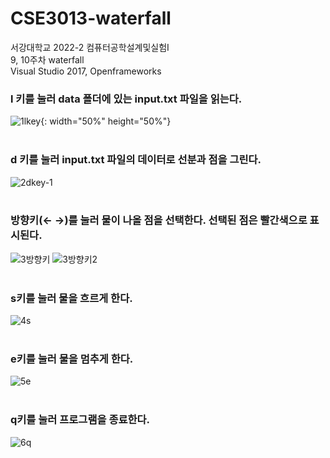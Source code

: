 # CSE3013-waterfall
서강대학교 2022-2 컴퓨터공학설계및실험I<br/>
9, 10주차 waterfall<br/>
Visual Studio 2017, Openframeworks<br/>

### l 키를 눌러 data 폴더에 있는 input.txt 파일을 읽는다.<br/>
![1lkey](https://user-images.githubusercontent.com/107031994/220850811-95ac1da6-5068-4209-a5e5-233cd92f9429.png){: width="50%" height="50%"}<br/><br/>

### d 키를 눌러 input.txt 파일의 데이터로 선분과 점을 그린다.<br/>
![2dkey-1](https://user-images.githubusercontent.com/107031994/220850842-95ebf612-32b4-4a28-bb88-472534d2134f.png)<br/><br/>

### 방향키(← →)를 눌러 물이 나올 점을 선택한다. 선택된 점은 빨간색으로 표시된다. <br/> 
![3방향키](https://user-images.githubusercontent.com/107031994/220850849-064c9a77-9429-45f0-8764-252567458b1b.png)
![3방향키2](https://user-images.githubusercontent.com/107031994/220850861-6600f4d0-50fd-4497-af08-f630f495e648.png)<br/><br/>

### s키를 눌러 물을 흐르게 한다.<br/>
![4s](https://user-images.githubusercontent.com/107031994/220850867-a0181ad4-1ffa-470e-9234-253a5d4c5a53.png)<br/><br/>

### e키를 눌러 물을 멈추게 한다.<br/>
![5e](https://user-images.githubusercontent.com/107031994/220850876-59a826d1-8e45-4c36-87af-412c6163e87b.png)<br/><br/>

### q키를 눌러 프로그램을 종료한다.<br/>
![6q](https://user-images.githubusercontent.com/107031994/220850894-fcb4e4a2-02be-4f32-a826-619908005d4d.png)
